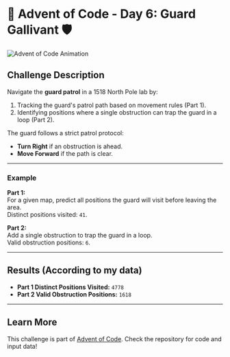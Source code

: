 # 🎄 Advent of Code - Day 6: Guard Gallivant 🛡️

![Advent of Code Animation](https://media.giphy.com/media/G6rr2Kx7OyCDSaTI3M/giphy.gif)

## Challenge Description

Navigate the **guard patrol** in a 1518 North Pole lab by:

1. Tracking the guard's patrol path based on movement rules (Part 1).
2. Identifying positions where a single obstruction can trap the guard in a loop (Part 2).

The guard follows a strict patrol protocol:

-   **Turn Right** if an obstruction is ahead.
-   **Move Forward** if the path is clear.

---

### Example

**Part 1:**  
For a given map, predict all positions the guard will visit before leaving the area.  
Distinct positions visited: `41`.

**Part 2:**  
Add a single obstruction to trap the guard in a loop.  
Valid obstruction positions: `6`.

---

## Results (According to my data)

-   **Part 1 Distinct Positions Visited:** `4778`
-   **Part 2 Valid Obstruction Positions:** `1618`

---

## Learn More

This challenge is part of [Advent of Code](https://adventofcode.com/). Check the repository for code and input data!

